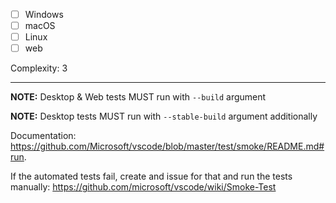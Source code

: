 - [ ] Windows
- [ ] macOS
- [ ] Linux
- [ ] web

Complexity: 3

---

**NOTE:** Desktop & Web tests MUST run with `--build` argument

**NOTE:** Desktop tests MUST run with `--stable-build` argument additionally

Documentation: https://github.com/Microsoft/vscode/blob/master/test/smoke/README.md#run.

If the automated tests fail, create and issue for that and run the tests manually: https://github.com/microsoft/vscode/wiki/Smoke-Test